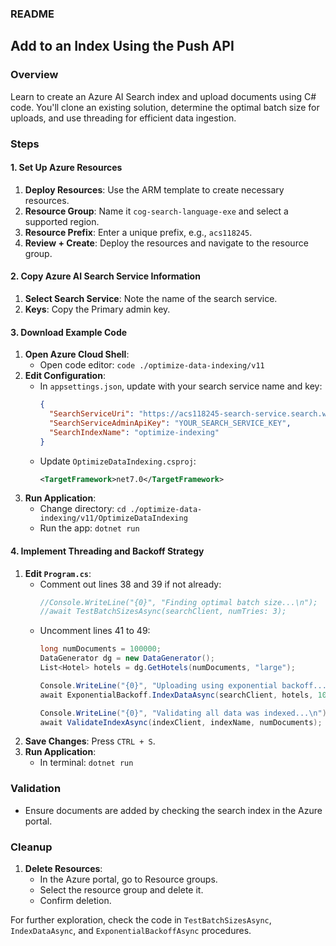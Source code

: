 ### README

## Add to an Index Using the Push API

### Overview
Learn to create an Azure AI Search index and upload documents using C# code. You'll clone an existing solution, determine the optimal batch size for uploads, and use threading for efficient data ingestion.

### Steps

#### 1. Set Up Azure Resources
1. **Deploy Resources**: Use the ARM template to create necessary resources.
2. **Resource Group**: Name it `cog-search-language-exe` and select a supported region.
3. **Resource Prefix**: Enter a unique prefix, e.g., `acs118245`.
4. **Review + Create**: Deploy the resources and navigate to the resource group.

#### 2. Copy Azure AI Search Service Information
1. **Select Search Service**: Note the name of the search service.
2. **Keys**: Copy the Primary admin key.

#### 3. Download Example Code
1. **Open Azure Cloud Shell**: 
   - Open code editor: `code ./optimize-data-indexing/v11`
2. **Edit Configuration**:
   - In `appsettings.json`, update with your search service name and key:
     ```json
     {
       "SearchServiceUri": "https://acs118245-search-service.search.windows.net",
       "SearchServiceAdminApiKey": "YOUR_SEARCH_SERVICE_KEY",
       "SearchIndexName": "optimize-indexing"
     }
     ```
   - Update `OptimizeDataIndexing.csproj`:
     ```xml
     <TargetFramework>net7.0</TargetFramework>
     ```
3. **Run Application**:
   - Change directory: `cd ./optimize-data-indexing/v11/OptimizeDataIndexing`
   - Run the app: `dotnet run`

#### 4. Implement Threading and Backoff Strategy
1. **Edit `Program.cs`**:
   - Comment out lines 38 and 39 if not already:
     ```csharp
     //Console.WriteLine("{0}", "Finding optimal batch size...\n");
     //await TestBatchSizesAsync(searchClient, numTries: 3);
     ```
   - Uncomment lines 41 to 49:
     ```csharp
     long numDocuments = 100000;
     DataGenerator dg = new DataGenerator();
     List<Hotel> hotels = dg.GetHotels(numDocuments, "large");

     Console.WriteLine("{0}", "Uploading using exponential backoff...\n");
     await ExponentialBackoff.IndexDataAsync(searchClient, hotels, 1000, 8);

     Console.WriteLine("{0}", "Validating all data was indexed...\n");
     await ValidateIndexAsync(indexClient, indexName, numDocuments);
     ```
2. **Save Changes**: Press `CTRL + S`.
3. **Run Application**: 
   - In terminal: `dotnet run`

### Validation
- Ensure documents are added by checking the search index in the Azure portal.

### Cleanup
1. **Delete Resources**:
   - In the Azure portal, go to Resource groups.
   - Select the resource group and delete it.
   - Confirm deletion.


For further exploration, check the code in `TestBatchSizesAsync`, `IndexDataAsync`, and `ExponentialBackoffAsync` procedures.